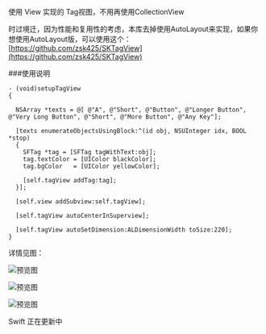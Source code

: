 使用 View 实现的 Tag视图，不用再使用CollectionView

时过境迁，因为性能和复用性的考虑，本库去掉使用AutoLayout来实现，如果你想使用AutoLayout版，可以使用这个：[https://github.com/zsk425/SKTagView](https://github.com/zsk425/SKTagView)


###使用说明

```objc
- (void)setupTagView
{

  NSArray *texts = @[ @"A", @"Short", @"Button", @"Longer Button", @"Very Long Button", @"Short", @"More Button", @"Any Key"];

  [texts enumerateObjectsUsingBlock:^(id obj, NSUInteger idx, BOOL *stop)
  {
    SFTag *tag = [SFTag tagWithText:obj];
    tag.textColor = [UIColor blackColor];
    tag.bgColor   = [UIColor yellowColor];

    [self.tagView addTag:tag];
  }];

  [self.view addSubview:self.tagView];

  [self.tagView autoCenterInSuperview];

  [self.tagView autoSetDimension:ALDimensionWidth toSize:220];
}
```

详情见图：

![预览图][1]

![预览图][2]

![预览图][3]


  [1]: http://i3.tietuku.com/f55315bbb964ce21.jpg
  [2]: https://github.com/YiQieSuiYuan/SFTagView/blob/master/SFTagView-1.png
  [3]: https://github.com/YiQieSuiYuan/SFTagView/blob/master/SFTagView-2.png


Swift 正在更新中

